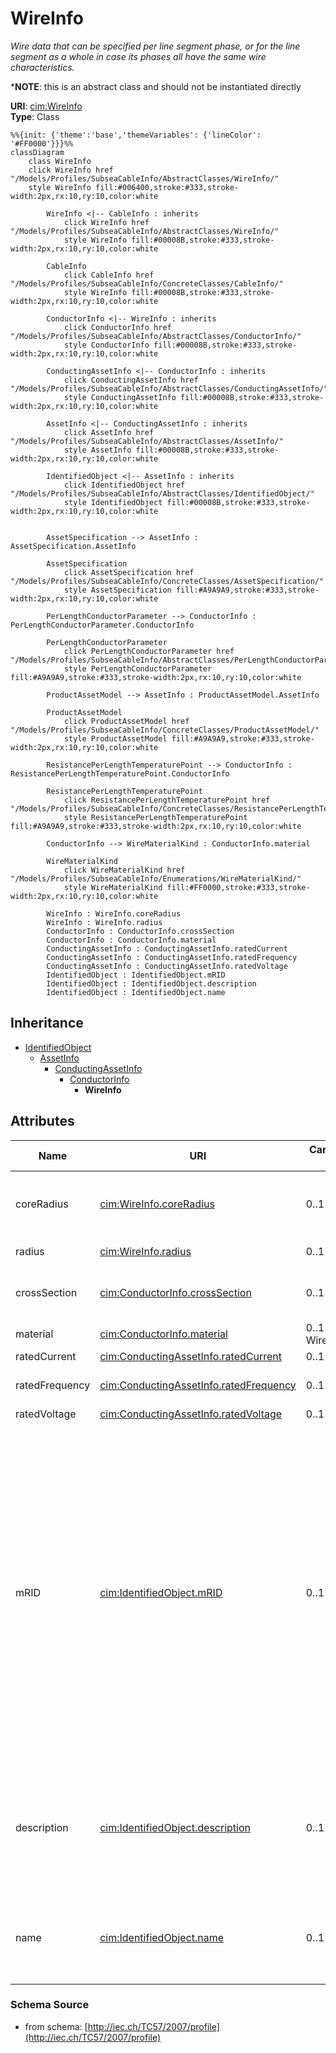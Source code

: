 # WireInfo

_Wire data that can be specified per line segment phase, or for the line segment as a whole in case its phases all have the same wire characteristics._

*__NOTE__: this is an abstract class and should not be instantiated directly

**URI**: [cim:WireInfo](http://iec.ch/TC57/CIM-generic#WireInfo)<br />
**Type**: Class

```mermaid
%%{init: {'theme':'base','themeVariables': {'lineColor': '#FF0000'}}}%%
classDiagram
    class WireInfo
    click WireInfo href "/Models/Profiles/SubseaCableInfo/AbstractClasses/WireInfo/"
    style WireInfo fill:#006400,stroke:#333,stroke-width:2px,rx:10,ry:10,color:white

        WireInfo <|-- CableInfo : inherits
            click WireInfo href "/Models/Profiles/SubseaCableInfo/AbstractClasses/WireInfo/"
            style WireInfo fill:#00008B,stroke:#333,stroke-width:2px,rx:10,ry:10,color:white

        CableInfo
            click CableInfo href "/Models/Profiles/SubseaCableInfo/ConcreteClasses/CableInfo/"
            style WireInfo fill:#00008B,stroke:#333,stroke-width:2px,rx:10,ry:10,color:white

        ConductorInfo <|-- WireInfo : inherits
            click ConductorInfo href "/Models/Profiles/SubseaCableInfo/AbstractClasses/ConductorInfo/"
            style ConductorInfo fill:#00008B,stroke:#333,stroke-width:2px,rx:10,ry:10,color:white

        ConductingAssetInfo <|-- ConductorInfo : inherits
            click ConductingAssetInfo href "/Models/Profiles/SubseaCableInfo/AbstractClasses/ConductingAssetInfo/"
            style ConductingAssetInfo fill:#00008B,stroke:#333,stroke-width:2px,rx:10,ry:10,color:white

        AssetInfo <|-- ConductingAssetInfo : inherits
            click AssetInfo href "/Models/Profiles/SubseaCableInfo/AbstractClasses/AssetInfo/"
            style AssetInfo fill:#00008B,stroke:#333,stroke-width:2px,rx:10,ry:10,color:white

        IdentifiedObject <|-- AssetInfo : inherits
            click IdentifiedObject href "/Models/Profiles/SubseaCableInfo/AbstractClasses/IdentifiedObject/"
            style IdentifiedObject fill:#00008B,stroke:#333,stroke-width:2px,rx:10,ry:10,color:white


        AssetSpecification --> AssetInfo : AssetSpecification.AssetInfo

        AssetSpecification
            click AssetSpecification href "/Models/Profiles/SubseaCableInfo/ConcreteClasses/AssetSpecification/"
            style AssetSpecification fill:#A9A9A9,stroke:#333,stroke-width:2px,rx:10,ry:10,color:white

        PerLengthConductorParameter --> ConductorInfo : PerLengthConductorParameter.ConductorInfo

        PerLengthConductorParameter
            click PerLengthConductorParameter href "/Models/Profiles/SubseaCableInfo/AbstractClasses/PerLengthConductorParameter/"
            style PerLengthConductorParameter fill:#A9A9A9,stroke:#333,stroke-width:2px,rx:10,ry:10,color:white

        ProductAssetModel --> AssetInfo : ProductAssetModel.AssetInfo

        ProductAssetModel
            click ProductAssetModel href "/Models/Profiles/SubseaCableInfo/ConcreteClasses/ProductAssetModel/"
            style ProductAssetModel fill:#A9A9A9,stroke:#333,stroke-width:2px,rx:10,ry:10,color:white

        ResistancePerLengthTemperaturePoint --> ConductorInfo : ResistancePerLengthTemperaturePoint.ConductorInfo

        ResistancePerLengthTemperaturePoint
            click ResistancePerLengthTemperaturePoint href "/Models/Profiles/SubseaCableInfo/ConcreteClasses/ResistancePerLengthTemperaturePoint/"
            style ResistancePerLengthTemperaturePoint fill:#A9A9A9,stroke:#333,stroke-width:2px,rx:10,ry:10,color:white

        ConductorInfo --> WireMaterialKind : ConductorInfo.material

        WireMaterialKind
            click WireMaterialKind href "/Models/Profiles/SubseaCableInfo/Enumerations/WireMaterialKind/"
            style WireMaterialKind fill:#FF0000,stroke:#333,stroke-width:2px,rx:10,ry:10,color:white

        WireInfo : WireInfo.coreRadius
        WireInfo : WireInfo.radius
        ConductorInfo : ConductorInfo.crossSection
        ConductorInfo : ConductorInfo.material
        ConductingAssetInfo : ConductingAssetInfo.ratedCurrent
        ConductingAssetInfo : ConductingAssetInfo.ratedFrequency
        ConductingAssetInfo : ConductingAssetInfo.ratedVoltage
        IdentifiedObject : IdentifiedObject.mRID
        IdentifiedObject : IdentifiedObject.description
        IdentifiedObject : IdentifiedObject.name
```

## Inheritance
* [IdentifiedObject](IdentifiedObject.md)
    * [AssetInfo](AssetInfo.md)
        * [ConductingAssetInfo](ConductingAssetInfo.md)
            * [ConductorInfo](ConductorInfo.md)
                * **WireInfo**

## Attributes
| Name | URI | Cardinality and Range | Description | Inheritance |
| ---  | --- | --- | --- | --- |
| coreRadius | [cim:WireInfo.coreRadius](http://iec.ch/TC57/CIM-generic#WireInfo.coreRadius) | 0..1 Length | (if there is a different core material) Radius of the central core. | direct |
| radius | [cim:WireInfo.radius](http://iec.ch/TC57/CIM-generic#WireInfo.radius) | 0..1 Length | Outside radius of the wire. | direct |
| crossSection | [cim:ConductorInfo.crossSection](http://iec.ch/TC57/CIM-generic#ConductorInfo.crossSection) | 0..1 Area | Area of conducting material cross section | ConductorInfo |
| material | [cim:ConductorInfo.material](http://iec.ch/TC57/CIM-generic#ConductorInfo.material) | 0..1 WireMaterialKind | Conductor material. | ConductorInfo |
| ratedCurrent | [cim:ConductingAssetInfo.ratedCurrent](http://iec.ch/TC57/CIM-generic#ConductingAssetInfo.ratedCurrent) | 0..1 CurrentFlow | Rated current. | ConductingAssetInfo |
| ratedFrequency | [cim:ConductingAssetInfo.ratedFrequency](http://iec.ch/TC57/CIM-generic#ConductingAssetInfo.ratedFrequency) | 0..1 Frequency | Rated frequency such as 50Hz or 60Hz | ConductingAssetInfo |
| ratedVoltage | [cim:ConductingAssetInfo.ratedVoltage](http://iec.ch/TC57/CIM-generic#ConductingAssetInfo.ratedVoltage) | 0..1 Voltage | Rated voltage. | ConductingAssetInfo |
| mRID | [cim:IdentifiedObject.mRID](http://iec.ch/TC57/CIM-generic#IdentifiedObject.mRID) | 0..1 string | Master resource identifier issued by a model authority. The mRID is unique within an exchange context. Global uniqueness is easily achieved by using a UUID, as specified in IETF RFC 4122, for the mRID. The use of UUID is strongly recommended.For CIMXML data files in RDF syntax conforming to IEC 61970-552, the mRID is mapped to rdf:ID or rdf:about attributes that identify CIM object elements. | IdentifiedObject |
| description | [cim:IdentifiedObject.description](http://iec.ch/TC57/CIM-generic#IdentifiedObject.description) | 0..1 string | The description is a free human readable text describing or naming the object. It may be non unique and may not correlate to a naming hierarchy. | IdentifiedObject |
| name | [cim:IdentifiedObject.name](http://iec.ch/TC57/CIM-generic#IdentifiedObject.name) | 0..1 string | The name is any free human readable and possibly non unique text naming the object. | IdentifiedObject |

### Schema Source
* from schema: [http://iec.ch/TC57/2007/profile](http://iec.ch/TC57/2007/profile)

